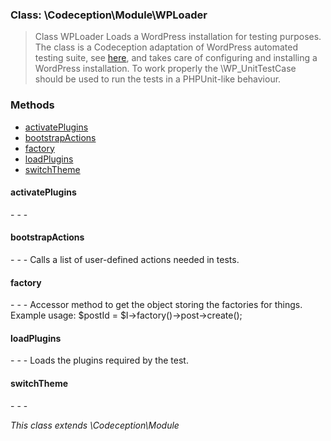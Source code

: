 
### Class: \Codeception\Module\WPLoader

> Class WPLoader Loads a WordPress installation for testing purposes. The class is a Codeception adaptation of WordPress automated testing suite, see [here](http://make.wordpress.org/core/handbook/automated-testing/), and takes care of configuring and installing a WordPress installation. To work properly the \WP_UnitTestCase should be used to run the tests in a PHPUnit-like behaviour.

<h3>Methods</h3><nav><ul><li><a href="#activatePlugins">activatePlugins</a></li><li><a href="#bootstrapActions">bootstrapActions</a></li><li><a href="#factory">factory</a></li><li><a href="#loadPlugins">loadPlugins</a></li><li><a href="#switchTheme">switchTheme</a></li></ul></nav><h4 id="activatePlugins">activatePlugins</h4>
- - -

<h4 id="bootstrapActions">bootstrapActions</h4>
- - -
Calls a list of user-defined actions needed in tests.
<h4 id="factory">factory</h4>
- - -
Accessor method to get the object storing the factories for things. Example usage: $postId = $I->factory()->post->create();
<h4 id="loadPlugins">loadPlugins</h4>
- - -
Loads the plugins required by the test.
<h4 id="switchTheme">switchTheme</h4>
- - -</br>

*This class extends \Codeception\Module*

